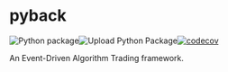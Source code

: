# pyback

![Python package](https://github.com/shawnlinxl/pyback/workflows/Python%20package/badge.svg)![Upload Python Package](https://github.com/shawnlinxl/pyback/workflows/Upload%20Python%20Package/badge.svg)[![codecov](https://codecov.io/gh/shawnlinxl/pyback/branch/master/graph/badge.svg)](https://codecov.io/gh/shawnlinxl/pyback)

An Event-Driven Algorithm Trading framework.

